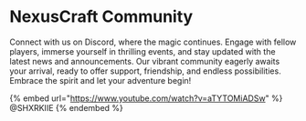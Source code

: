 # NexusCraft Community

Connect with us on Discord, where the magic continues. Engage with fellow players, immerse yourself in thrilling events, and stay updated with the latest news and announcements. Our vibrant community eagerly awaits your arrival, ready to offer support, friendship, and endless possibilities. Embrace the  spirit and let your adventure begin!

{% embed url="https://www.youtube.com/watch?v=aTYTOMiADSw" %}
@SHXRKIIE
{% endembed %}

